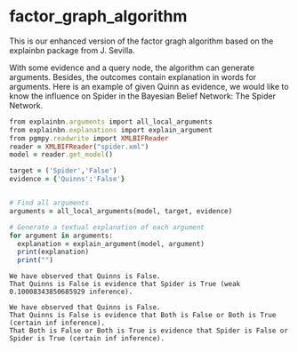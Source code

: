 # factor_graph_algorithm
This is our enhanced version of the factor gragh algorithm based on the explainbn package from J. Sevilla.

With some evidence and a query node, the algorithm can generate arguments. Besides, the outcomes contain explanation in words for arguments. Here is an example of given Quinn as evidence, we would like to know the influence on Spider in the Bayesian Belief Network: The Spider Network.

```ruby
from explainbn.arguments import all_local_arguments
from explainbn.explanations import explain_argument
from pgmpy.readwrite import XMLBIFReader
reader = XMLBIFReader("spider.xml")
model = reader.get_model()

target = ('Spider','False')
evidence = {'Quinns':'False'}


# Find all arguments
arguments = all_local_arguments(model, target, evidence)

# Generate a textual explanation of each argument
for argument in arguments:
  explanation = explain_argument(model, argument)
  print(explanation)
  print("")
```

```
We have observed that Quinns is False.
That Quinns is False is evidence that Spider is True (weak 0.10008343850685929 inference).

We have observed that Quinns is False.
That Quinns is False is evidence that Both is False or Both is True (certain inf inference).
That Both is False or Both is True is evidence that Spider is False or Spider is True (certain inf inference).
```
